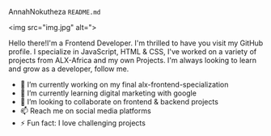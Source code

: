 AnnahNokutheza `README.md`

<img src="img.jpg" alt=">

Hello there!I'm a Frontend Developer. I'm thrilled to have you visit my GitHub profile. I specialize in JavaScript, HTML & CSS, I've worked on a variety of projects from ALX-Africa and my own Projects. I'm always looking to learn and grow as a developer, follow me.

- 🔭 I’m currently working on my final alx-frontend-specialization
- 🌱 I’m currently learning digital marketing with google
- 👯 I’m looking to collaborate on frontend & backend projects
- 📫 Reach me on social media platforms
- ⚡ Fun fact: I love challenging projects
